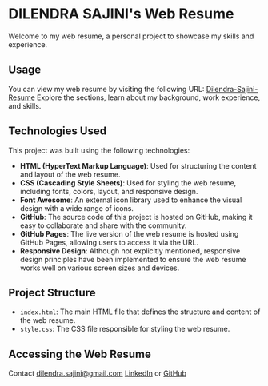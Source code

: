 # DILENDRA SAJINI's Web Resume
Welcome to my web resume, a personal project to showcase my skills and experience. 
## Usage
You can view my web resume by visiting the following URL:
[Dilendra-Sajini-Resume](https://dilendrasajini.github.io/Dilendra-Sajini-Resume/)
Explore the sections, learn about my background, work experience, and skills.
## Technologies Used
This project was built using the following technologies:
- **HTML (HyperText Markup Language)**: Used for structuring the content and layout of the web resume.
- **CSS (Cascading Style Sheets)**: Used for styling the web resume, including fonts, colors, layout, and responsive design.
- **Font Awesome**: An external icon library used to enhance the visual design with a wide range of icons.
- **GitHub**: The source code of this project is hosted on GitHub, making it easy to collaborate and share with the community.
- **GitHub Pages**: The live version of the web resume is hosted using GitHub Pages, allowing users to access it via the URL.
- **Responsive Design**: Although not explicitly mentioned, responsive design principles have been implemented to ensure the web resume works well on various screen sizes and devices.
## Project Structure
- `index.html`: The main HTML file that defines the structure and content of the web resume.
- `style.css`: The CSS file responsible for styling the web resume.
## Accessing the Web Resume
Contact
[dilendra.sajini@gmail.com](mailto:dilendra.sajini@gmail.com)
[LinkedIn](https://www.linkedin.com/in/dilendra-sajini/) or [GitHub](https://github.dev/DilendraSajini)
